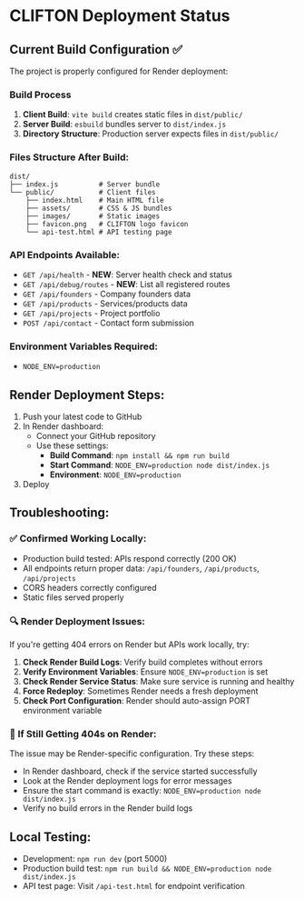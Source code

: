 # CLIFTON Deployment Status

## Current Build Configuration ✅

The project is properly configured for Render deployment:

### Build Process
1. **Client Build**: `vite build` creates static files in `dist/public/`
2. **Server Build**: `esbuild` bundles server to `dist/index.js`
3. **Directory Structure**: Production server expects files in `dist/public/`

### Files Structure After Build:
```
dist/
├── index.js          # Server bundle
└── public/           # Client files
    ├── index.html    # Main HTML file
    ├── assets/       # CSS & JS bundles
    ├── images/       # Static images
    ├── favicon.png   # CLIFTON logo favicon
    └── api-test.html # API testing page
```

### API Endpoints Available:
- `GET /api/health` - **NEW**: Server health check and status
- `GET /api/debug/routes` - **NEW**: List all registered routes  
- `GET /api/founders` - Company founders data
- `GET /api/products` - Services/products data  
- `GET /api/projects` - Project portfolio
- `POST /api/contact` - Contact form submission

### Environment Variables Required:
- `NODE_ENV=production`

## Render Deployment Steps:

1. Push your latest code to GitHub
2. In Render dashboard:
   - Connect your GitHub repository
   - Use these settings:
     - **Build Command**: `npm install && npm run build`
     - **Start Command**: `NODE_ENV=production node dist/index.js`
     - **Environment**: `NODE_ENV=production`
3. Deploy

## Troubleshooting:

### ✅ Confirmed Working Locally:
- Production build tested: APIs respond correctly (200 OK)
- All endpoints return proper data: `/api/founders`, `/api/products`, `/api/projects`
- CORS headers correctly configured
- Static files served properly

### 🔍 Render Deployment Issues:
If you're getting 404 errors on Render but APIs work locally, try:

1. **Check Render Build Logs**: Verify build completes without errors
2. **Verify Environment Variables**: Ensure `NODE_ENV=production` is set
3. **Check Render Service Status**: Make sure service is running and healthy
4. **Force Redeploy**: Sometimes Render needs a fresh deployment
5. **Check Port Configuration**: Render should auto-assign PORT environment variable

### 🚨 If Still Getting 404s on Render:
The issue may be Render-specific configuration. Try these steps:
- In Render dashboard, check if the service started successfully
- Look at the Render deployment logs for error messages
- Ensure the start command is exactly: `NODE_ENV=production node dist/index.js`
- Verify no build errors in the Render build logs

## Local Testing:
- Development: `npm run dev` (port 5000)
- Production build test: `npm run build && NODE_ENV=production node dist/index.js`
- API test page: Visit `/api-test.html` for endpoint verification